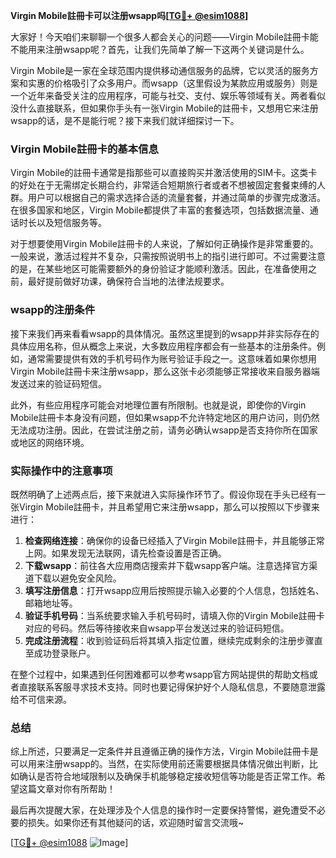 **Virgin Mobile註冊卡可以注册wsapp吗[[TG💪+ @esim1088](https://t.me/s/esim1088)]**

大家好！今天咱们来聊聊一个很多人都会关心的问题——Virgin Mobile註冊卡能不能用来注册wsapp呢？首先，让我们先简单了解一下这两个关键词是什么。

Virgin Mobile是一家在全球范围内提供移动通信服务的品牌，它以灵活的服务方案和实惠的价格吸引了众多用户。而wsapp（这里假设为某款应用或服务）则是一个近年来备受关注的应用程序，可能与社交、支付、娱乐等领域有关。两者看似没什么直接联系，但如果你手头有一张Virgin Mobile的註冊卡，又想用它来注册wsapp的话，是不是能行呢？接下来我们就详细探讨一下。

### Virgin Mobile註冊卡的基本信息

Virgin Mobile的註冊卡通常是指那些可以直接购买并激活使用的SIM卡。这类卡的好处在于无需绑定长期合约，非常适合短期旅行者或者不想被固定套餐束缚的人群。用户可以根据自己的需求选择合适的流量套餐，并通过简单的步骤完成激活。在很多国家和地区，Virgin Mobile都提供了丰富的套餐选项，包括数据流量、通话时长以及短信服务等。

对于想要使用Virgin Mobile註冊卡的人来说，了解如何正确操作是非常重要的。一般来说，激活过程并不复杂，只需按照说明书上的指引进行即可。不过需要注意的是，在某些地区可能需要额外的身份验证才能顺利激活。因此，在准备使用之前，最好提前做好功课，确保符合当地的法律法规要求。

### wsapp的注册条件

接下来我们再来看看wsapp的具体情况。虽然这里提到的wsapp并非实际存在的具体应用名称，但从概念上来说，大多数应用程序都会有一些基本的注册条件。例如，通常需要提供有效的手机号码作为账号验证手段之一。这意味着如果你想用Virgin Mobile註冊卡来注册wsapp，那么这张卡必须能够正常接收来自服务器端发送过来的验证码短信。

此外，有些应用程序可能会对地理位置有所限制。也就是说，即使你的Virgin Mobile註冊卡本身没有问题，但如果wsapp不允许特定地区的用户访问，则仍然无法成功注册。因此，在尝试注册之前，请务必确认wsapp是否支持你所在国家或地区的网络环境。

### 实际操作中的注意事项

既然明确了上述两点后，接下来就进入实际操作环节了。假设你现在手头已经有一张Virgin Mobile註冊卡，并且希望用它来注册wsapp，那么可以按照以下步骤来进行：

1. **检查网络连接**：确保你的设备已经插入了Virgin Mobile註冊卡，并且能够正常上网。如果发现无法联网，请先检查设置是否正确。
2. **下载wsapp**：前往各大应用商店搜索并下载wsapp客户端。注意选择官方渠道下载以避免安全风险。
3. **填写注册信息**：打开wsapp应用后按照提示输入必要的个人信息，包括姓名、邮箱地址等。
4. **验证手机号码**：当系统要求输入手机号码时，请填入你的Virgin Mobile註冊卡对应的号码。然后等待接收来自wsapp平台发送过来的验证码短信。
5. **完成注册流程**：收到验证码后将其填入指定位置，继续完成剩余的注册步骤直至成功登录账户。

在整个过程中，如果遇到任何困难都可以参考wsapp官方网站提供的帮助文档或者直接联系客服寻求技术支持。同时也要记得保护好个人隐私信息，不要随意泄露给不可信来源。

### 总结

综上所述，只要满足一定条件并且遵循正确的操作方法，Virgin Mobile註冊卡是可以用来注册wsapp的。当然，在实际使用前还需要根据具体情况做出判断，比如确认是否符合地域限制以及确保手机能够稳定接收短信等功能是否正常工作。希望这篇文章对你有所帮助！

最后再次提醒大家，在处理涉及个人信息的操作时一定要保持警惕，避免遭受不必要的损失。如果你还有其他疑问的话，欢迎随时留言交流哦~ 

[[TG💪+ @esim1088](https://t.me/s/esim1088) ![Image](https://i.postimg.cc/4NQfJmqS/Snipaste-2025-05-13-00-14-12.png)]